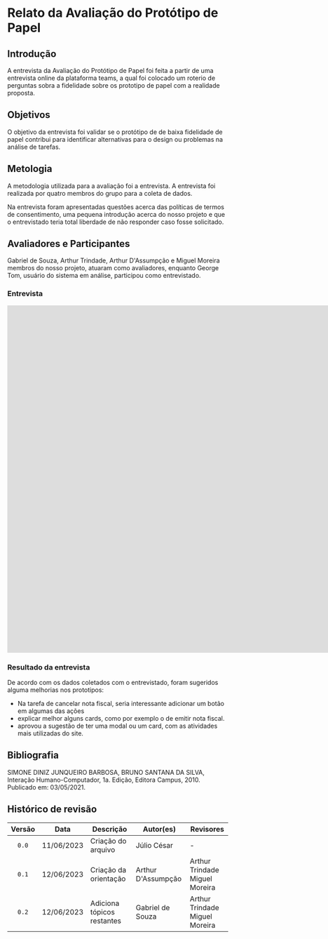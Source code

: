 # Relato da Avaliação do Protótipo de Papel

## Introdução 

A entrevista da Avaliação do Protótipo de Papel foi feita a partir de uma entrevista online da plataforma teams, a qual foi colocado um roterio de perguntas sobra a fidelidade sobre os prototipo de papel com a realidade proposta.

## Objetivos

O objetivo da entrevista foi validar se o protótipo de de baixa fidelidade de papel contribui para identificar alternativas para o design ou problemas na análise de tarefas.

## Metologia 

A metodologia utilizada para a avaliação foi a entrevista. A entrevista foi realizada por quatro membros do grupo para a coleta de dados.

Na entrevista foram apresentadas questões acerca das políticas de termos de consentimento, uma pequena introdução acerca do nosso projeto e que o entrevistado teria total liberdade de não responder caso fosse solicitado.

## Avaliadores e Participantes 

Gabriel de Souza, Arthur Trindade, Arthur D'Assumpção e Miguel Moreira membros do nosso projeto, atuaram como avaliadores, enquanto George Tom, usuário do sistema em análise, participou como entrevistado.

### Entrevista

<iframe width="1903" height="792" src="https://www.youtube.com/embed/Dk1N0C_as2s" title="IHC - Entrevista Protótipo de Papel ISSNet Grupo 8" frameborder="0" allow="accelerometer; autoplay; clipboard-write; encrypted-media; gyroscope; picture-in-picture; web-share" allowfullscreen></iframe>

### Resultado da entrevista
De acordo com os dados coletados com o entrevistado, foram sugeridos alguma melhorias nos prototipos:
- Na tarefa de cancelar nota fiscal, seria interessante adicionar um botão em algumas das ações
- explicar melhor alguns cards, como por exemplo o de emitir nota fiscal.
- aprovou a sugestão de ter uma modal ou um card, com as atividades mais utilizadas do site.

<!-- ## Referências -->
<!-- FONTES CITADAS UTILIZADAS PARA EMBASAR O TEXTO. REMOVER CASO NÃO HOUVER  -->

## Bibliografia
<!-- FONTES CONSULTADAS DURANTE A ELABORAÇÃO DO TEXTO, CITADAS OU NÃO. REMOVER CASO NÃO HOUVER -->
SIMONE DINIZ JUNQUEIRO BARBOSA, BRUNO SANTANA DA SILVA, Interação Humano-Computador, 1a.
Edição, Editora Campus, 2010. Publicado em: 03/05/2021.

## Histórico de revisão

| Versão     | Data        | Descrição                                 | Autor(es)       | Revisores       |
| :--------: | :---------: | ----------------------------------------- | --------------- | --------------- |
| `0.0`      | 11/06/2023  | Criação do arquivo                        | Júlio César     | - |
| `0.1`      | 12/06/2023  | Criação da orientação                        | Arthur D'Assumpção     | Arthur Trindade<br>Miguel Moreira |
| `0.2`      | 12/06/2023  | Adiciona tópicos restantes                 | Gabriel de Souza | Arthur Trindade<br>Miguel Moreira |
